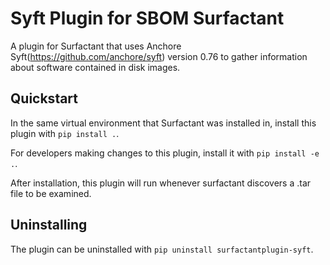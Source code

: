 # Syft Plugin for SBOM Surfactant

A plugin for Surfactant that uses Anchore Syft(https://github.com/anchore/syft) version 0.76 to gather information about software contained in disk images.

## Quickstart
In the same virtual environment that Surfactant was installed in, install this plugin with `pip install .`.

For developers making changes to this plugin, install it with `pip install -e .`.

After installation, this plugin will run whenever surfactant discovers a .tar file to be examined.

## Uninstalling
The plugin can be uninstalled with `pip uninstall surfactantplugin-syft`.
